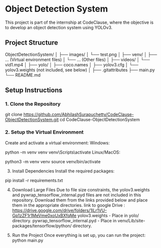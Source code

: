 # Object Detection System

This project is part of the internship at CodeClause, where the objective is to develop an object detection system using YOLOv3.

## Project Structure

ObjectDetectionSystem/
│
├── images/
│ └── test.png
│
├── venv/
│ ├── ... (Virtual environment files)
│ └── ... (Other files)
│
├── videos/
│ └── vid1.mp4
│
├── yolo/
│ ├── coco.names
│ ├── yolov3.cfg
│ └── yolov3.weights (not included, see below)
│
├── .gitattributes
├── main.py
└── README.md

## Setup Instructions

### 1. Clone the Repository

git clone https://github.com/AbhilashSurapuchetty/CodeClause-ObjectDetectionSystem.git
cd CodeClause-ObjectDetectionSystem 

### 2. Setup the Virtual Environment
Create and activate a virtual environment:
Windows:

python -m venv venv
venv\Scripts\activate
Linux/MacOS:

python3 -m venv venv
source venv/bin/activate

3. Install Dependencies
Install the required packages:

pip install -r requirements.txt

4. Download Large Files
Due to file size constraints, the yolov3.weights and pywrap_tensorflow_internal.pyd files are not included in this repository. Download them from the links provided below and place them in the appropriate directories.
link to google Drive : https://drive.google.com/drive/folders/1lLr1VU-Gp1zZF1r1MeVme0xoUxBXfqMe
yolov3.weights - Place in yolo/ directory.
pywrap_tensorflow_internal.pyd - Place in venv/Lib/site-packages/tensorflow/python/ directory.

5. Run the Project
Once everything is set up, you can run the project:
python main.py
